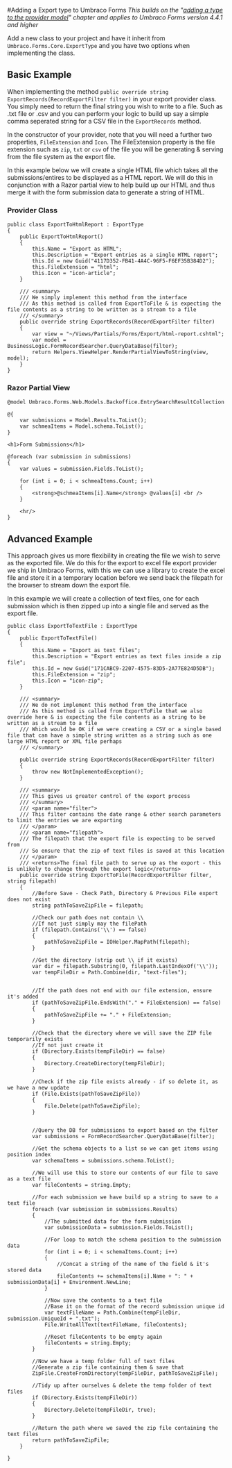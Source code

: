 #Adding a Export type to Umbraco Forms
*This builds on the "[adding a type to the provider model](Adding-a-Type.md)" chapter and applies to Umbraco Forms version 4.4.1 and higher*

Add a new class to your project and have it inherit from `Umbraco.Forms.Core.ExportType` and you have two options when implementing the class.

## Basic Example
When implementing the method `public override string ExportRecords(RecordExportFilter filter)` in your export provider class. You simply need to return the final string you wish to write to a file. Such as .txt file or .csv and you can perform your logic to build up say a simple comma seperated string for a CSV file in the `ExportRecords` method.

In the constructor of your provider, note that you will need a further two properties, `FileExtension` and `Icon`. The FileExtension property is the file extension such as `zip`, `txt` or `csv` of the file you will be generating & serving from the file system as the export file.

In this example below we will create a single HTML file which takes all the submissions/entires to be displayed as a HTML report. We will do this in conjunction with a Razor partial view to help build up our HTML and thus merge it with the form submission data to generate a string of HTML.

### Provider Class
    public class ExportToHtmlReport : ExportType
    {
        public ExportToHtmlReport()
        {
            this.Name = "Export as HTML";
            this.Description = "Export entries as a single HTML report";
            this.Id = new Guid("4117D352-FB41-4A4C-96F5-F6EF35B384D2");
            this.FileExtension = "html";
            this.Icon = "icon-article";
        }

        /// <summary>
        /// We simply implement this method from the interface
        /// As this method is called from ExportToFile & is expecting the file contents as a string to be written as a stream to a file
        /// </summary>
        public override string ExportRecords(RecordExportFilter filter)
        {
            var view = "~/Views/Partials/Forms/Export/html-report.cshtml";
            var model = BusinessLogic.FormRecordSearcher.QueryDataBase(filter);
            return Helpers.ViewHelper.RenderPartialViewToString(view, model);
        }
    }

### Razor Partial View 
    @model Umbraco.Forms.Web.Models.Backoffice.EntrySearchResultCollection

    @{
        var submissions = Model.Results.ToList();
        var schmeaItems = Model.schema.ToList();
    }

    <h1>Form Submissions</h1>

    @foreach (var submission in submissions)
    {
        var values = submission.Fields.ToList();

        for (int i = 0; i < schmeaItems.Count; i++)
        {
            <strong>@schmeaItems[i].Name</strong> @values[i] <br />
        }

        <hr/>
    }

## Advanced Example
This approach gives us more flexibility in creating the file we wish to serve as the exported file. We do this for the export to excel file export provider we ship in Umbraco Forms, with this we can use a library to create the excel file and store it in a temporary location before we send back the filepath for the browser to stream down the export file.

In this example we will create a collection of text files, one for each submission which is then zipped up into a single file and served as the export file.

    public class ExportToTextFile : ExportType
    {
        public ExportToTextFile()
        {
            this.Name = "Export as text files";
            this.Description = "Export entries as text files inside a zip file";
            this.Id = new Guid("171CABC9-2207-4575-83D5-2A77E824D5DB");
            this.FileExtension = "zip";
            this.Icon = "icon-zip";
        }

        /// <summary>
        /// We do not implement this method from the interface
        /// As this method is called from ExportToFile that we also override here & is expecting the file contents as a string to be written as a stream to a file
        /// Which would be OK if we were creating a CSV or a single based file that can have a simple string written as a string such as one large HTML report or XML file perhaps
        /// </summary>

        public override string ExportRecords(RecordExportFilter filter)
        {
            throw new NotImplementedException();
        }

        /// <summary>
        /// This gives us greater control of the export process
        /// </summary>
        /// <param name="filter">
        /// This filter contains the date range & other search parameters to limit the entries we are exporting
        /// </param>
        /// <param name="filepath">
        /// The filepath that the export file is expecting to be served from
        /// So ensure that the zip of text files is saved at this location
        /// </param>
        /// <returns>The final file path to serve up as the export - this is unlikely to change through the export logic</returns>
        public override string ExportToFile(RecordExportFilter filter, string filepath)
        {
            //Before Save - Check Path, Directory & Previous File export does not exist
            string pathToSaveZipFile = filepath;

            //Check our path does not contain \\
            //If not just simply may the filePath
            if (filepath.Contains('\\') == false)
            {
                pathToSaveZipFile = IOHelper.MapPath(filepath);
            }

            //Get the directory (strip out \\ if it exists)
            var dir = filepath.Substring(0, filepath.LastIndexOf('\\'));
            var tempFileDir = Path.Combine(dir, "text-files");


            //If the path does not end with our file extension, ensure it's added
            if (pathToSaveZipFile.EndsWith("." + FileExtension) == false)
            {
                pathToSaveZipFile += "." + FileExtension;
            }

            //Check that the directory where we will save the ZIP file temporarily exists
            //If not just create it
            if (Directory.Exists(tempFileDir) == false)
            {   
                Directory.CreateDirectory(tempFileDir);
            }

            //Check if the zip file exists already - if so delete it, as we have a new update
            if (File.Exists(pathToSaveZipFile))
            {
                File.Delete(pathToSaveZipFile);
            }
            

            //Query the DB for submissions to export based on the filter
            var submissions = FormRecordSearcher.QueryDataBase(filter);

            //Get the schema objects to a list so we can get items using position index
            var schemaItems = submissions.schema.ToList();

            //We will use this to store our contents of our file to save as a text file
            var fileContents = string.Empty;

            //For each submission we have build up a string to save to a text file
            foreach (var submission in submissions.Results)
            {
                //The submitted data for the form submission
                var submissionData = submission.Fields.ToList();

                //For loop to match the schema position to the submission data
                for (int i = 0; i < schemaItems.Count; i++)
                {
                    //Concat a string of the name of the field & it's stored data
                    fileContents += schemaItems[i].Name + ": " + submissionData[i] + Environment.NewLine;
                }

                //Now save the contents to a text file
                //Base it on the format of the record submission unique id
                var textFileName = Path.Combine(tempFileDir, submission.UniqueId + ".txt");
                File.WriteAllText(textFileName, fileContents);

                //Reset fileContents to be empty again
                fileContents = string.Empty;
            }

            //Now we have a temp folder full of text files
            //Generate a zip file containing them & save that
            ZipFile.CreateFromDirectory(tempFileDir, pathToSaveZipFile);

            //Tidy up after ourselves & delete the temp folder of text files
            if (Directory.Exists(tempFileDir))
            {
                Directory.Delete(tempFileDir, true);
            }

            //Return the path where we saved the zip file containing the text files
            return pathToSaveZipFile;
        }

    }


